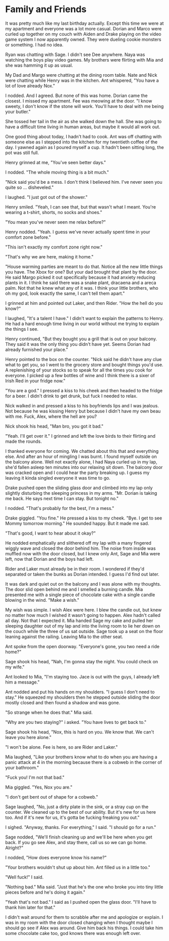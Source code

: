 #  Family and Friends

It was pretty much like my last birthday actually. Except this time we were at
my apartment and everyone was a lot more casual. Dorian and Marco were curled up
together on my couch with Aiden and Drake playing on the video game system I now
apparently owned. They were dueling cookie monsters or something. I had no idea.

Ryan was chatting with Sage. I didn't see Dee anywhere. Naya was watching the
boys play video games. My brothers were flirting with Mia and she was hamming it
up as usual.

My Dad and Margo were chatting at the dining room table. Nate and Nick were
chatting while Henry was in the kitchen. Ant whispered, "You have a lot of love
already Nox."

I nodded. And I agreed. But none of this was home. Dorian came the closest. I
missed my apartment. Fee was meowing at the door. "I know sweety, I don't know
if the stone will work. You'll have to deal with me being your butler."

She tossed her tail in the air as she walked down the hall. She was going to
have a difficult time living in human areas, but maybe it would all work out.

One good thing about today, I hadn't had to cook. Ant was off chatting with
someone else as I stepped into the kitchen for my twentieth coffee of the day. I
yawned again as I poured myself a cup. It hadn't been sitting long, the pot was
still full.

Henry grinned at me, "You've seen better days."

I nodded. "The whole moving thing is a bit much."

"Nick said you'd be a mess. I don't think I believed him. I've never seen you
quite so … disheveled."

I laughed. "I just got out of the shower."

Henry smiled. "Yeah, I can see that, but that wasn't what I meant. You're
wearing a t-shirt, shorts, no socks and shoes."

"You mean you've never seen me relax before?"

Henry nodded. "Yeah. I guess we've never actually spent time in your comfort
zone before."

"This isn't exactly my comfort zone right now."

"That's why we are here, making it home."

"House warming parties are meant to do that. Notice all the new little things
you have. The Xbox for one? But your dad brought that plant by the door. He said
Margo picked it out specifically because it had anxiety reducing plants in it. I
think he said there was a snake plant, dracaena and a areca palm. Not that he
knew what any of it was. I think your little brothers, who oh my god, look
exactly the same, I can't tell them apart."

I grinned at him and pointed out Laker, and then Rider. "How the hell do you
know?"

I laughed, "It's a talent I have." I didn't want to explain the patterns to
Henry. He had a hard enough time living in our world without me trying to
explain the things I see.

Henry continued, "But they bought you a grill that is out on your balcony. They
said it was the only thing you didn't have yet. Seems Dorian had already
furnished your place."

Henry pointed to the box on the counter. "Nick said he didn't have any clue what
to get you, so I went to the grocery store and bought things you'd use. A
replenishing of your stocks so to speak for all the times you cook for everyone.
I picked up a few bottles of wine and I think there is a sixer of Irish Red in
your fridge now."

"You are a god." I pressed a kiss to his cheek and then headed to the fridge for
a beer. I didn't drink to get drunk, but fuck I needed to relax.

Nick walked in and pressed a kiss to his boyfriends lips and I was jealous. Not
because he was kissing Henry but because I didn't have my own beau with me.
Fuck, Alex, where the hell are you?

Nick shook his head, "Man bro, you got it bad."

"Yeah. I'll get over it." I grinned and left the love birds to their flirting
and made the rounds.

I thanked everyone for coming. We chatted about this that and everything else.
And after an hour of mingling I was burnt. I found myself outside on the balcony
alone. Well not exactly alone, I had Naya curled up in my lap, she'd fallen
asleep ten minutes into our relaxing sit down. The balcony door was cracked open
and I could hear the party breaking up. I guess my leaving it kinda singled
everyone it was time to go.

Drake pushed open the sliding glass door and climbed into my lap only slightly
disturbing the sleeping princess in my arms. "Mr. Dorian is taking me back. He
says next time I can stay. But tonight no."

I nodded. "That's probably for the best, I'm a mess."

Drake giggled. "You fine." He pressed a kiss to my cheek. "Bye. I get to see
Mommy tomorrow morning." He sounded happy. But it made me sad.

"That's good, I want to hear about it okay?"

He nodded emphatically and slithered off my lap with a many fingered wiggly wave
and closed the door behind him. The noise from inside was muffled now with the
door closed, but I knew only Ant, Sage and Mia were left, now that Dorian and
the boys had left.

Rider and Laker must already be in their room. I wondered if they'd separated or
taken the bunks as Dorian intended. I guess I'd find out later.

It was dark and quiet out on the balcony and I was alone with my thoughts. The
door slid open behind me and I smelled a burning candle. Mia presented me with a
single piece of chocolate cake with a single candle blowing in the wind. "Make a
wish."

My wish was simple. I wish Alex were here. I blew the candle out, but knew no
matter how much I wished it wasn't going to happen. Alex hadn't called all day.
Not that I expected it. Mia handed Sage my cake and pulled her sleeping daughter
out of my lap and into the living room to lie her down on the couch while the
three of us sat outside. Sage took up a seat on the floor leaning against the
railing. Leaving Mia to the other seat.

Ant spoke from the open doorway. "Everyone's gone, you two need a ride home?"

Sage shook his head, "Nah, I'm gonna stay the night. You could check on my
wife."

Ant looked to Mia, "I'm staying too. Jace is out with the guys, I already left
him a message."

Ant nodded and put his hands on my shoulders. "I guess I don't need to stay." He
squeezed my shoulders then he stepped outside sliding the door mostly closed and
then found a shadow and was gone.

"So strange when he does that." Mia said.

"Why are you two staying?" i asked. "You have lives to get back to."

Sage shook his head, "Nox, this is hard on you. We know that. We can't leave you
here alone."

"I won't be alone. Fee is here, so are Rider and Laker."

Mia laughed, "Like your brothers know what to do when you are having a panic
attack at 4 in the morning because there is a cobweb in the corner of your
bathroom."

"Fuck you! I'm not that bad."

Mia giggled. "Yes, Nox you are."

"I don't get bent out of shape for a cobweb."

Sage laughed, "No, just a dirty plate in the sink, or a stray cup on the
counter. We cleaned up to the best of our ability. But it's new for us here too.
And if it's new for us, it's gotta be fucking freaking you out."

I sighed. "Anyway, thanks. For everything," I said. "I should go for a run."

Sage nodded, "We'll finish cleaning up and we'll be here when you get back. If
you go see Alex, and stay there, call us so we can go home. Alright?"

I nodded, "How does everyone know his name?"

"Your brothers wouldn't shut up about him. Ant filled us in a little too."

"Well fuck!" I said.

"Nothing bad." Mia said. "Just that he's the one who broke you into tiny little
pieces before and he's doing it again."

"Yeah that's not bad." I said as I pushed open the glass door. "I'll have to
thank him later for that."

I didn't wait around for them to scrabble after me and apologize or explain. I
was in my room with the door closed changing when I thought maybe I should go
see if Alex was around. Give him back his things. I could take him some
chocolate cake too, god knows there was enough left over.

